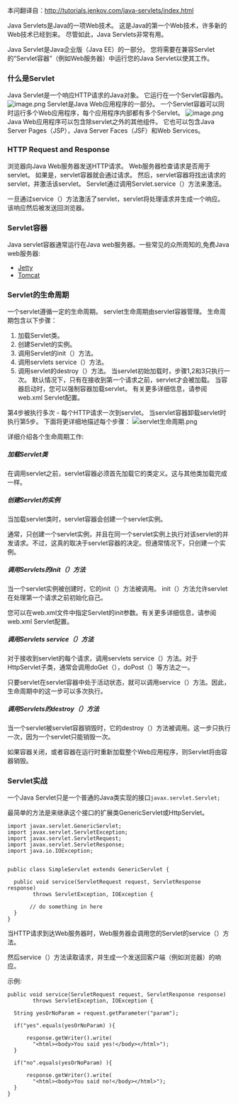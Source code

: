 本问翻译自：http://tutorials.jenkov.com/java-servlets/index.html

Java Servlets是Java的一项Web技术。 这是Java的第一个Web技术，许多新的Web技术已经到来。 尽管如此，Java Servlets非常有用。

Java Servlet是Java企业版（Java EE）的一部分。 您将需要在兼容Servlet的“Servlet容器”（例如Web服务器）中运行您的Java Servlet以使其工作。

### 什么是Servlet
Java Servlet是一个响应HTTP请求的Java对象。 它运行在一个Servlet容器内。 
![image.png](http://upload-images.jianshu.io/upload_images/5786888-14f76a199ddf69f7.png?imageMogr2/auto-orient/strip%7CimageView2/2/w/1240)
Servlet是Java Web应用程序的一部分。 一个Servlet容器可以同时运行多个Web应用程序，每个应用程序内部都有多个Servlet。
![image.png](http://upload-images.jianshu.io/upload_images/5786888-af6d36921bae36c3.png?imageMogr2/auto-orient/strip%7CimageView2/2/w/1240)
Java Web应用程序可以包含除servlet之外的其他组件。 它也可以包含Java Server Pages（JSP），Java Server Faces（JSF）和Web Services。
### HTTP Request and Response
浏览器向Java Web服务器发送HTTP请求。 Web服务器检查请求是否用于servlet。 如果是，servlet容器就会通过请求。 然后，servlet容器将找出请求的servlet，并激活该servlet。 Servlet通过调用Servlet.service（）方法来激活。

一旦通过service（）方法激活了servlet，servlet将处理请求并生成一个响应。 该响应然后被发送回浏览器。

### Servlet容器
Java servlet容器通常运行在Java web服务器。一些常见的众所周知的,免费Java web服务器:
*   [Jetty](http://jetty.codehaus.org/jetty/)
*   [Tomcat](http://tomcat.apache.org/)

### Servlet的生命周期
一个servlet遵循一定的生命周期。 servlet生命周期由servlet容器管理。 生命周期包含以下步骤：
1. 加载Servlet类。
2. 创建Servlet的实例。
3. 调用Servlet的init（）方法。
4. 调用servlets service（）方法。
5. 调用servlet的destroy（）方法。
当servlet初始加载时，步骤1,2和3只执行一次。 默认情况下，只有在接收到第一个请求之前，servlet才会被加载。 当容器启动时，您可以强制容器加载servlet。 有关更多详细信息，请参阅web.xml Servlet配置。

第4步被执行多次 - 每个HTTP请求一次到servlet。
当servlet容器卸载servlet时执行第5步。
下面将更详细地描述每个步骤：
![servlet生命周期.png](http://upload-images.jianshu.io/upload_images/5786888-072a973b5cacc227.png?imageMogr2/auto-orient/strip%7CimageView2/2/w/1240)

详细介绍各个生命周期工作:
##### 加载Servlet类
在调用servlet之前，servlet容器必须首先加载它的类定义。这与其他类加载完成一样。
##### 创建Servlet的实例
当加载servlet类时，servlet容器会创建一个servlet实例。

通常，只创建一个servlet实例，并且在同一个servlet实例上执行对该servlet的并发请求。不过，这真的取决于servlet容器的决定。但通常情况下，只创建一个实例。
##### 调用Servlets的init（）方法
当一个servlet实例被创建时，它的init（）方法被调用。 init（）方法允许servlet在处理第一个请求之前初始化自己。

您可以在web.xml文件中指定Servlet的init参数。有关更多详细信息，请参阅web.xml Servlet配置。
##### 调用Servlets service（）方法
对于接收到servlet的每个请求，调用servlets service（）方法。对于HttpServlet子类，通常会调用doGet（），doPost（）等方法之一。

只要servlet在servlet容器中处于活动状态，就可以调用service（）方法。因此，生命周期中的这一步可以多次执行。

##### 调用Servlets的destroy（）方法
当一个servlet被servlet容器销毁时，它的destroy（）方法被调用。这一步只执行一次，因为一个servlet只能销毁一次。

如果容器关闭，或者容器在运行时重新加载整个Web应用程序，则Servlet将由容器销毁。

### Servlet实战
一个Java Servlet只是一个普通的Java类实现的接口`javax.servlet.Servlet;`

最简单的方法是来继承这个接口的扩展类GenericServlet或HttpServlet。

```
import javax.servlet.GenericServlet;
import javax.servlet.ServletException;
import javax.servlet.ServletRequest;
import javax.servlet.ServletResponse;
import java.io.IOException;


public class SimpleServlet extends GenericServlet {

  public void service(ServletRequest request, ServletResponse response)
        throws ServletException, IOException {

       // do something in here
  }
}
```
当HTTP请求到达Web服务器时，Web服务器会调用您的Servlet的service（）方法。

然后service（）方法读取请求，并生成一个发送回客户端（例如浏览器）的响应。

示例:
```
public void service(ServletRequest request, ServletResponse response)
        throws ServletException, IOException {

  String yesOrNoParam = request.getParameter("param");

  if("yes".equals(yesOrNoParam) ){

      response.getWriter().write(
        "<html><body>You said yes!</body></html>");
  }

  if("no".equals(yesOrNoParam) ){
    
      response.getWriter().write(
        "<html><body>You said no!</body></html>");
  }
}
```
